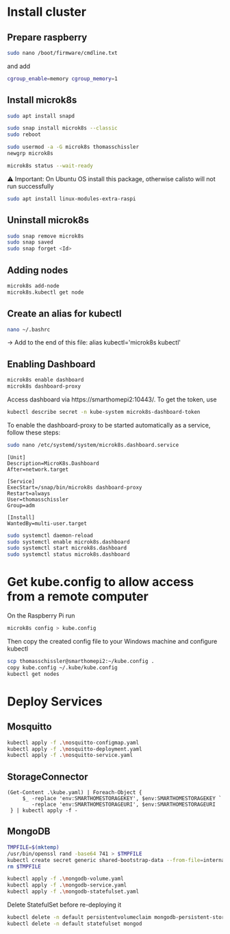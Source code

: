 # Install cluster

## Prepare raspberry
``` bash
sudo nano /boot/firmware/cmdline.txt
```

and add
``` bash
cgroup_enable=memory cgroup_memory=1
```

## Install microk8s

``` bash
sudo apt install snapd

sudo snap install microk8s --classic
sudo reboot 

sudo usermod -a -G microk8s thomasschissler
newgrp microk8s

microk8s status --wait-ready
```

⚠️ Important: On Ubuntu OS install this package, otherwise calisto will not run successfully
``` bash
sudo apt install linux-modules-extra-raspi
```


## Uninstall microk8s
``` bash
sudo snap remove microk8s
sudo snap saved
sudo snap forget <Id>
```

## Adding nodes
``` bash
microk8s add-node
microk8s.kubectl get node
```

## Create an alias for kubectl
``` bash
nano ~/.bashrc
```
-> Add to the end of this file: alias kubectl='microk8s kubectl'

## Enabling Dashboard
``` bash
microk8s enable dashboard
microk8s dashboard-proxy
```

Access dashboard via https://smarthomepi2:10443/.
To get the token, use
``` bash
kubectl describe secret -n kube-system microk8s-dashboard-token
```

To enable the dashboard-proxy to be started automatically as a service, follow these steps:

``` bash
sudo nano /etc/systemd/system/microk8s.dashboard.service
```

``` config
[Unit]
Description=MicroK8s.Dashboard
After=network.target

[Service]
ExecStart=/snap/bin/microk8s dashboard-proxy
Restart=always
User=thomasschissler
Group=adm

[Install]
WantedBy=multi-user.target
```


``` bash
sudo systemctl daemon-reload
sudo systemctl enable microk8s.dashboard
sudo systemctl start microk8s.dashboard
sudo systemctl status microk8s.dashboard
```

# Get kube.config to allow access from a remote computer
On the Raspberry Pi run
``` bash
microk8s config > kube.config
```
Then copy the created config file to your Windows machine and configure kubectl
``` bash
scp thomasschissler@smarthomepi2:~/kube.config .
copy kube.config ~/.kube/kube.config
kubectl get nodes
```

# Deploy Services
## Mosquitto

``` bash
kubectl apply -f .\mosquitto-configmap.yaml
kubectl apply -f .\mosquitto-deployment.yaml
kubectl apply -f .\mosquitto-service.yaml
```

## StorageConnector
``` pwsh
(Get-Content .\kube.yaml) | Foreach-Object {
     $_ -replace 'env:SMARTHOMESTORAGEKEY', $env:SMARTHOMESTORAGEKEY `
        -replace 'env:SMARTHOMESTORAGEURI', $env:SMARTHOMESTORAGEURI
 } | kubectl apply -f -
```

## MongoDB
``` bash
TMPFILE=$(mktemp)
/usr/bin/openssl rand -base64 741 > $TMPFILE
kubectl create secret generic shared-bootstrap-data --from-file=internal-auth-mongodb-keyfile=$TMPFILE
rm $TMPFILE

kubectl apply -f .\mongodb-volume.yaml
kubectl apply -f .\mongodb-service.yaml
kubectl apply -f .\mongodb-statefulset.yaml
```

Delete StatefulSet before re-deploying it
``` bash
kubectl delete -n default persistentvolumeclaim mongodb-persistent-storage-claim-mongod-0
kubectl delete -n default statefulset mongod
```